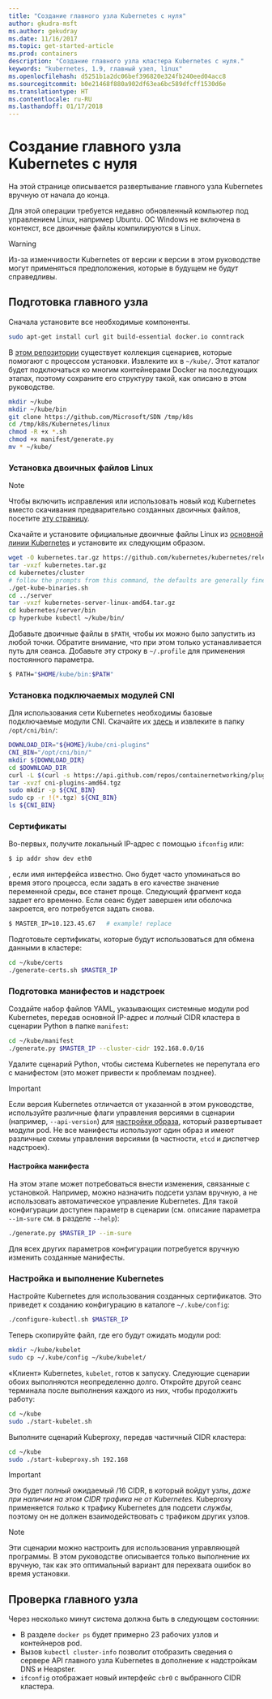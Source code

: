 ```yaml
---
title: "Создание главного узла Kubernetes с нуля"
author: gkudra-msft
ms.author: gekudray
ms.date: 11/16/2017
ms.topic: get-started-article
ms.prod: containers
description: "Создание главного узла кластера Kubernetes с нуля."
keywords: "kubernetes, 1.9, главный узел, linux"
ms.openlocfilehash: d5251b1a2dc06bef396820e324fb240eed04acc8
ms.sourcegitcommit: b0e21468f880a902df63ea6bc589dfcff1530d6e
ms.translationtype: HT
ms.contentlocale: ru-RU
ms.lasthandoff: 01/17/2018
---
```

# <a name="kubernetes-master--from-scratch"></a>Создание главного узла Kubernetes с нуля #
На этой странице описывается развертывание главного узла Kubernetes вручную от начала до конца.

Для этой операции требуется недавно обновленный компьютер под управлением Linux, например Ubuntu. ОС Windows не включена в контекст, все двоичные файлы компилируются в Linux.


> [!Warning]  
> Из-за изменчивости Kubernetes от версии к версии в этом руководстве могут применяться предположения, которые в будущем не будут справедливы.


## <a name="preparing-the-master"></a>Подготовка главного узла ##
Сначала установите все необходимые компоненты.

```bash
sudo apt-get install curl git build-essential docker.io conntrack
```


В [этом репозитории](https://github.com/Microsoft/SDN/tree/master/Kubernetes/linux) существует коллекция сценариев, которые помогают с процессом установки. Извлеките их в `~/kube/`. Этот каталог будет подключаться ко многим контейнерами Docker на последующих этапах, поэтому сохраните его структуру такой, как описано в этом руководстве.

```bash
mkdir ~/kube
mkdir ~/kube/bin
git clone https://github.com/Microsoft/SDN /tmp/k8s 
cd /tmp/k8s/Kubernetes/linux
chmod -R +x *.sh
chmod +x manifest/generate.py
mv * ~/kube/
```


### <a name="installing-the-linux-binaries"></a>Установка двоичных файлов Linux ###

> [!Note]  
> Чтобы включить исправления или использовать новый код Kubernetes вместо скачивания предварительно созданных двоичных файлов, посетите [эту страницу](./compiling-kubernetes-binaries.md).

Скачайте и установите официальные двоичные файлы Linux из [основной линии Kubernetes](https://github.com/kubernetes/kubernetes/releases/tag/v1.9.1) и установите их следующим образом.

```bash
wget -O kubernetes.tar.gz https://github.com/kubernetes/kubernetes/releases/download/v1.9.1/kubernetes.tar.gz
tar -vxzf kubernetes.tar.gz 
cd kubernetes/cluster 
# follow the prompts from this command, the defaults are generally fine:
./get-kube-binaries.sh
cd ../server
tar -vxzf kubernetes-server-linux-amd64.tar.gz 
cd kubernetes/server/bin
cp hyperkube kubectl ~/kube/bin/
```

Добавьте двоичные файлы в `$PATH`, чтобы их можно было запустить из любой точки. Обратите внимание, что при этом только устанавливается путь для сеанса. Добавьте эту строку в `~/.profile` для применения постоянного параметра.

```bash
$ PATH="$HOME/kube/bin:$PATH"
```

### <a name="install-cni-plugins"></a>Установка подключаемых модулей CNI ###
Для использования сети Kubernetes необходимы базовые подключаемые модули CNI. Скачайте их [здесь](https://github.com/containernetworking/plugins/releases) и извлеките в папку `/opt/cni/bin/`:

```bash
DOWNLOAD_DIR="${HOME}/kube/cni-plugins"
CNI_BIN="/opt/cni/bin/"
mkdir ${DOWNLOAD_DIR}
cd $DOWNLOAD_DIR
curl -L $(curl -s https://api.github.com/repos/containernetworking/plugins/releases/latest | grep browser_download_url | grep 'amd64.*tgz' | head -n 1 | cut -d '"' -f 4) -o cni-plugins-amd64.tgz
tar -xvzf cni-plugins-amd64.tgz
sudo mkdir -p ${CNI_BIN}
sudo cp -r !(*.tgz) ${CNI_BIN}
ls ${CNI_BIN}
```


### <a name="certificates"></a>Сертификаты ###
Во-первых, получите локальный IP-адрес с помощью `ifconfig` или:

```bash
$ ip addr show dev eth0
```

, если имя интерфейса известно. Оно будет часто упоминаться во время этого процесса, если задать в его качестве значение переменной среды, все станет проще. Следующий фрагмент кода задает его временно. Если сеанс будет завершен или оболочка закроется, его потребуется задать снова.

```bash
$ MASTER_IP=10.123.45.67   # example! replace
```

Подготовьте сертификаты, которые будут использоваться для обмена данными в кластере:

```bash
cd ~/kube/certs
./generate-certs.sh $MASTER_IP
```

### <a name="prepare-manifests--addons"></a>Подготовка манифестов и надстроек ###
Создайте набор файлов YAML, указывающих системные модули pod Kubernetes, передав основной IP-адрес и *полный* CIDR кластера в сценарии Python в папке `manifest`:

```bash
cd ~/kube/manifest
./generate.py $MASTER_IP --cluster-cidr 192.168.0.0/16
```

Удалите сценарий Python, чтобы система Kubernetes не перепутала его с манифестом (это может привести к проблемам позднее).

> [!Important]  
> Если версия Kubernetes отличается от указанной в этом руководстве, используйте различные флаги управления версиями в сценарии (например, `--api-version`) для [настройки образа](https://console.cloud.google.com/gcr/images/google-containers/GLOBAL/hyperkube-amd64), который развертывает модули pod. Не все манифесты используют один образ и имеют различные схемы управления версиями (в частности, `etcd` и диспетчер надстроек).


#### <a name="manifest-customization"></a>Настройка манифеста ####
На этом этапе может потребоваться внести изменения, связанные с установкой. Например, можно назначить подсети узлам вручную, а не использовать автоматическое управление Kubernetes. Для такой конфигурации доступен параметр в сценарии (см. описание параметра `--im-sure` см. в разделе `--help`):

```bash
./generate.py $MASTER_IP --im-sure
```

Для всех других параметров конфигурации потребуется вручную изменить созданные манифесты.


### <a name="configure--run-kubernetes"></a>Настройка и выполнение Kubernetes ###
Настройте Kubernetes для использования созданных сертификатов. Это приведет к созданию конфигурацию в каталоге `~/.kube/config`:

```bash
./configure-kubectl.sh $MASTER_IP
```

Теперь скопируйте файл, где его будут ожидать модули pod:

```bash
mkdir ~/kube/kubelet
sudo cp ~/.kube/config ~/kube/kubelet/
```

«Клиент» Kubernetes, `kubelet`, готов к запуску. Следующие сценарии обоих выполняются неопределенно долго. Откройте другой сеанс терминала после выполнения каждого из них, чтобы продолжить работу:

```bash
cd ~/kube
sudo ./start-kubelet.sh
```

Выполните сценарий Kubeproxy, передав частичный CIDR кластера:

```bash
cd ~/kube
sudo ./start-kubeproxy.sh 192.168
```


> [!Important]  
> Это будет *полный* ожидаемый /16 CIDR, в который войдут узлы, *даже при наличии на этом CIDR трафика не от Kubernetes.* Kubeproxy применяется *только* к трафику Kubernetes для подсети *службы*, поэтому он не должен взаимодействовать с трафиком других узлов.

> [!Note]  
> Эти сценарии можно настроить для использования управляющей программы. В этом руководстве описывается только выполнение их вручную, так как это оптимальный вариант для перехвата ошибок во время установки.


## <a name="verifying-the-master"></a>Проверка главного узла ##
Через несколько минут система должна быть в следующем состоянии:

  - В разделе `docker ps` будет примерно 23 рабочих узлов и контейнеров pod.
  - Вызов `kubectl cluster-info` позволит отобразить сведения о сервере API главного узла Kubernetes в дополнение к надстройкам DNS и Heapster.
  - `ifconfig` отображает новый интерфейс `cbr0` с выбранного CIDR кластера.

